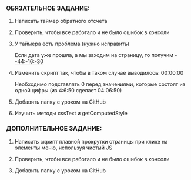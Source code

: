 ### ОБЯЗАТЕЛЬНОЕ ЗАДАНИЕ: ###

1) Написать таймер обратного отсчета

2) Проверить, чтобы все работало и не было ошибок в консоли

3) У таймера есть проблема (нужно исправить)

      Если дата уже прошла, а мы заходим на страницу, то получим - [-44:-16:-30](https://54901.selcdn.ru/data/files/12250/89/4fce49472c178b441e139c03614a1fd0.png?temp_url_sig=bda02a914b04d841b831223a930bd6c5d3476a76&temp_url_expires=1539964890)

4) Изменить скрипт так, чтобы в таком случае выводилось: 00:00:00 

      Необходимо подставлять 0 перед значениями, которые состоят из одной цифры (из 4:6:50 сделает 04:06:50)

3) Добавить папку с уроком на GitHub

5) Изучить методы cssText и getComputedStyle

### ДОПОЛНИТЕЛЬНОЕ ЗАДАНИЕ: ###

1) Написать скрипт плавной прокрутки страницы при клике на элементы меню, используя чистый JS

2) Проверить, чтобы все работало и не было ошибок в консоли

3) Добавить папку с уроком на GitHub
